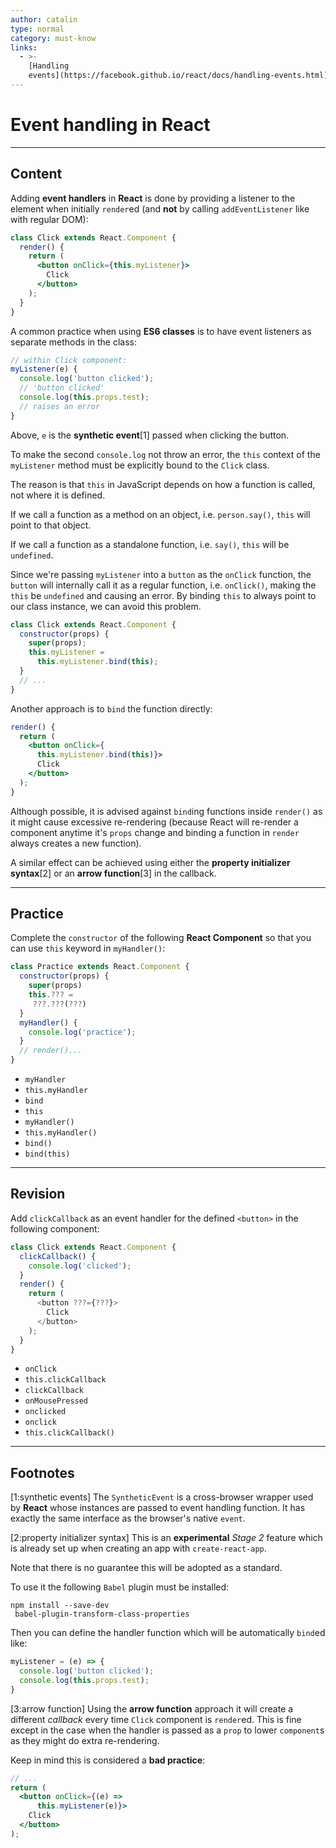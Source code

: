 ```yaml
---
author: catalin
type: normal
category: must-know
links:
  - >-
    [Handling
    events](https://facebook.github.io/react/docs/handling-events.html){website}
---
```


# Event handling in React


---

## Content

Adding **event handlers** in **React** is done by providing a listener to the element when initially `render`ed (and **not** by calling `addEventListener` like with regular DOM):

```jsx
class Click extends React.Component {
  render() {
    return (
      <button onClick={this.myListener}>
        Click
      </button>
    );
  }
}
```

A common practice when using **ES6 classes** is to have event listeners as separate methods in the class:

```jsx
// within Click component:
myListener(e) {
  console.log('button clicked');
  // 'button clicked'
  console.log(this.props.test); 
  // raises an error
}
```

Above, `e` is the **synthetic event**[1] passed when clicking the button.

To make the second `console.log` not throw an error, the `this` context of the `myListener` method must be explicitly bound to the `Click` class. 

The reason is that `this` in JavaScript depends on how a function is called, not where it is defined. 

If we call a function as a method on an object, i.e. `person.say()`, `this` will point to that object. 

If we call a function as a standalone function, i.e. `say()`, `this` will be `undefined`. 

Since we're passing `myListener` into a `button` as the `onClick` function, the `button` will internally call it as a regular function, i.e. `onClick()`, making the `this` be `undefined` and causing an error. By binding `this` to always point to our class instance, we can avoid this problem.

```jsx
class Click extends React.Component {
  constructor(props) {
    super(props);
    this.myListener =
      this.myListener.bind(this);
  }
  // ...
}
```

Another approach is to `bind` the function directly:

```jsx
render() {
  return (
    <button onClick={
      this.myListener.bind(this)}>
      Click
    </button>
  );
}
```

Although possible, it is advised against `bind`ing functions inside `render()` as it might cause excessive re-rendering (because React will re-render a component anytime it's `props` change and binding a function in `render` always creates a new function).

A similar effect can be achieved using either the **property initializer syntax**[2] or an **arrow function**[3] in the callback.


---

## Practice

Complete the `constructor` of the following **React Component** so that you can use `this` keyword in `myHandler()`:

```jsx
class Practice extends React.Component {
  constructor(props) {
    super(props)
    this.??? =
     ???.???(???)
  }
  myHandler() {
    console.log('practice');
  }
  // render()...
}
```

- `myHandler`
- `this.myHandler`
- `bind`
- `this`
- `myHandler()`
- `this.myHandler()`
- `bind()`
- `bind(this)`


---

## Revision

Add `clickCallback` as an event handler for the defined `<button>` in the following component:

```jsx
class Click extends React.Component {
  clickCallback() {
    console.log('clicked');
  }
  render() {
    return (
      <button ???={???}>
        Click
      </button>
    );
  }
}

```

- `onClick`
- `this.clickCallback`
- `clickCallback`
- `onMousePressed`
- `onclicked`
- `onclick`
- `this.clickCallback()`


---

## Footnotes

[1:synthetic events]
The `SyntheticEvent` is a cross-browser wrapper used by **React** whose instances are passed to event handling function.
It has exactly the same interface as the browser's native `event`.

[2:property initializer syntax]
This is an **experimental** *Stage 2* feature which is already set up when creating an app with `create-react-app`.

Note that there is no guarantee this will be adopted as a standard.

To use it the following `Babel` plugin must be installed:

```plain-text
npm install --save-dev
 babel-plugin-transform-class-properties
```

Then you can define the handler function which will be automatically `bind`ed like:

```jsx
myListener = (e) => {
  console.log('button clicked');
  console.log(this.props.test);
}
```

[3:arrow function]
Using the **arrow function** approach it will create a different *callback* every time `Click` component is `render`ed.
This is fine except in the case when the handler is passed as a `prop` to lower `component`s as they might do extra re-rendering.

Keep in mind this is considered a **bad practice**:

```jsx
// ...
return (
  <button onClick={(e) =>
      this.myListener(e)}>
    Click
  </button>
);
```
